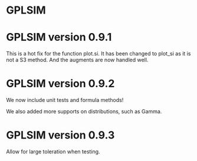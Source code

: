 # GPLSIM

# GPLSIM version 0.9.1

This is a hot fix for the function plot.si. It has been changed to plot_si as it is not a S3 method. And the augments are now handled well.

# GPLSIM version 0.9.2

We now include unit tests and formula methods!

We also added more supports on distributions, such as Gamma.

# GPLSIM version 0.9.3

Allow for large toleration when testing.
